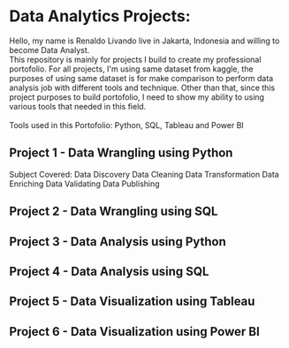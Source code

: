 # Data Analytics Projects:
Hello, my name is Renaldo Livando live in Jakarta, Indonesia and willing to become Data Analyst.<br>
This repository is mainly for projects I build to create my professional portofolio.
For all projects, I'm using same dataset from kaggle, the purposes of using same dataset is for make comparison to perform data analysis job with different tools and technique. Other than that, since this project purposes to build portofolio, I need to show my ability to using various tools that needed in this field.<br><br>
Tools used in this Portofolio: Python, SQL, Tableau and Power BI


##  Project 1 - Data Wrangling using Python

Subject Covered:
Data Discovery
Data Cleaning
Data Transformation
Data Enriching
Data Validating
Data Publishing

## Project 2 - Data Wrangling using SQL
## Project 3 - Data Analysis using Python
## Project 4 - Data Analysis using SQL
## Project 5 - Data Visualization using Tableau
## Project 6 - Data Visualization using Power BI
